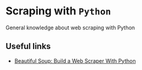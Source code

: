 # Scraping with ``Python``

General knowledge about web scraping with Python

## Useful links

* [Beautiful Soup: Build a Web Scraper With Python](https://realpython.com/beautiful-soup-web-scraper-python/)